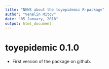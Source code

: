 ```yaml
---
title: "NEWS about the toyepidemic R-package"
author: "Venelin Mitov"
date: "05 January, 2018"
output: html_document
---
```


# toyepidemic 0.1.0
* First version of the package on github.

